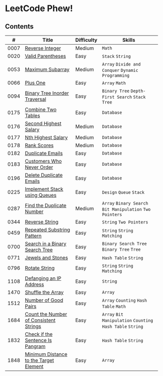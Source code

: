 # LeetCode Phew!

## Contents

| # | Title | Difficulty | Skills |
|---| ----- | ---------- | ------ |
| 0007 | [Reverse Integer](https://leetcode.com/problems/reverse-integer) | Medium | `Math` |
| 0020 | [Valid Parentheses](https://leetcode.com/problems/valid-parentheses) | Easy | `Stack` `String` |
| 0053 | [Maximum Subarray](https://leetcode.com/problems/maximum-subarray) | Medium | `Array` `Divide and Conquer` `Dynamic Programming` |
| 0066 | [Plus One](https://leetcode.com/problems/plus-one) | Easy | `Array` `Math` |
| 0094 | [Binary Tree Inorder Traversal](https://leetcode.com/problems/binary-tree-inorder-traversal) | Easy | `Binary Tree` `Depth-First Search` `Stack` `Tree` |
| 0175 | [Combine Two Tables](https://leetcode.com/problems/combine-two-tables) | Easy | `Database` |
| 0176 | [Second Highest Salary](https://leetcode.com/problems/second-highest-salary) | Medium | `Database` |
| 0177 | [Nth Highest Salary](https://leetcode.com/problems/nth-highest-salary) | Medium | `Database` |
| 0178 | [Rank Scores](https://leetcode.com/problems/rank-scores) | Medium | `Database` |
| 0182 | [Duplicate Emails](https://leetcode.com/problems/duplicate-emails) | Easy | `Database` |
| 0183 | [Customers Who Never Order](https://leetcode.com/problems/customers-who-never-order) | Easy | `Database` |
| 0196 | [Delete Duplicate Emails](https://leetcode.com/problems/delete-duplicate-emails) | Easy | `Database` |
| 0225 | [Implement Stack using Queues](https://leetcode.com/problems/implement-stack-using-queues) | Easy | `Design` `Queue` `Stack` |
| 0287 | [Find the Duplicate Number](https://leetcode.com/problems/find-the-duplicate-number) | Medium | `Array` `Binary Search` `Bit Manipulation` `Two Pointers` |
| 0344 | [Reverse String](https://leetcode.com/problems/reverse-string) | Easy | `String` `Two Pointers` |
| 0459 | [Repeated Substring Pattern](https://leetcode.com/problems/repeated-substring-pattern) | Easy | `String` `String Matching` |
| 0700 | [Search in a Binary Search Tree](https://leetcode.com/problems/search-in-a-binary-search-tree) | Easy | `Binary Search Tree` `Binary Tree` `Tree` |
| 0771 | [Jewels and Stones](https://leetcode.com/problems/jewels-and-stones) | Easy | `Hash Table` `String` |
| 0796 | [Rotate String](https://leetcode.com/problems/rotate-string) | Easy | `String` `String Matching` |
| 1108 | [Defanging an IP Address](https://leetcode.com/problems/defanging-an-ip-address) | Easy | `String` |
| 1470 | [Shuffle the Array](https://leetcode.com/problems/shuffle-the-array) | Easy | `Array` |
| 1512 | [Number of Good Pairs](https://leetcode.com/problems/number-of-good-pairs) | Easy | `Array` `Counting` `Hash Table` `Math` |
| 1684 | [Count the Number of Consistent Strings](https://leetcode.com/problems/count-the-number-of-consistent-strings) | Easy | `Array` `Bit Manipulation` `Counting` `Hash Table` `String` |
| 1832 | [Check if the Sentence Is Pangram](https://leetcode.com/problems/check-if-the-sentence-is-pangram) | Easy | `Hash Table` `String` |
| 1848 | [Minimum Distance to the Target Element](https://leetcode.com/problems/minimum-distance-to-the-target-element) | Easy | `Array` |